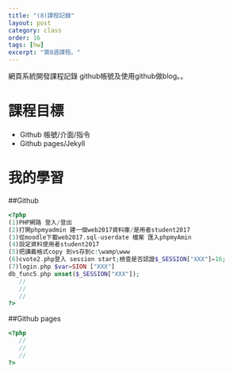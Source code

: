 ```yaml
---
title: "(8)課程記錄"
layout: post
category: class
order: 16
tags: [hw]
excerpt: "第8週課程。"
---
```

網頁系統開發課程記錄
github帳號及使用github做blog。。

# 課程目標
- Github 帳號/介面/指令
- Github pages/Jekyll

# 我的學習

##Github



```php
<?php
(1)PHP網路 登入/登出
(2)打開phpmyadmin 建一個web2017資料庫/是用者student2017
(3)從moodle下載web2017.sql-userdate 檔案 匯入phpmyAmin
(4)設定資料使用者student2017
(5)把講義格式copy 到vs存到c:\wamp\www
(6)cvote2.php登入 session start;檢查是否認證$_SESSION["XXX"]=16;
(7)login.php $var=SION ["XXX"]
db_func5.php unset($_SESSION["XXX"]);
   //
   //
   //
?>
```
##Github pages

```php
<?php
   //
   //
   //
?>
```


[1]: https://github.com/        "GitHub"
[2]: https://pages.github.com/  "GitHub Pages"
[3]: https://jekyllrb.com/      "Jekyll"
[4]: http://markdown.tw         "Markdown文件"
[5]: http://dillinger.io/       "Dillinger"









